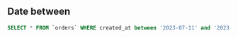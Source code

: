 ## Date between
```sql
SELECT * FROM `orders` WHERE created_at between '2023-07-11' and '2023-07-14' ORDER BY id desc LIMIT 100000
```

